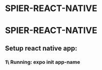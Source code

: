 # SPIER-REACT-NATIVE

# SPIER-REACT-NATIVE

## Setup react native app:

### 1\ Running: expo init app-name
